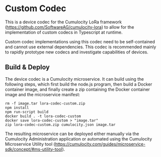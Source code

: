 # Custom Codec
This is a device codec for the Cumulocity LoRa framework (https://github.com/SoftwareAG/cumulocity-lora) to allow for the implementation of custom codecs in Typescript at runtime. 

Custom codec implementations using this codec need to be self-contained and cannot use external dependencies. This codec is recommended mainly to rapidly prototype new codecs and investigate capabilities of devices.

## Build & Deploy
The device codec is a Cumulocity microservice. It can build using the following steps, which first build the node.js program, then build a Docker container image, and finally create a zip containing the Docker container image and the microservice manifest:

```
rm -f image.tar lora-codec-custom.zip
npm install
npm run-script build
docker build . -t lora-codec-custom
docker save lora-codec-custom > "image.tar"
zip lora-codec-custom.zip cumulocity.json image.tar
```

The resulting microservice can be deployed either manually via the Cumulocity Administration application or automated using the Cumulocity Microservice Utility tool (https://cumulocity.com/guides/microservice-sdk/concept/#ms-utility-tool).